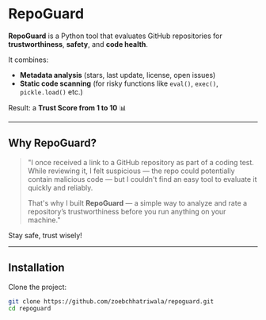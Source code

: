 # RepoGuard

**RepoGuard** is a Python tool that evaluates GitHub repositories for **trustworthiness**, **safety**, and **code health**.

It combines:

- **Metadata analysis** (stars, last update, license, open issues)
- **Static code scanning** (for risky functions like `eval()`, `exec()`, `pickle.load()` etc.)

Result: a **Trust Score from 1 to 10** 📊

---

## Why RepoGuard?

> "I once received a link to a GitHub repository as part of a coding test.  
> While reviewing it, I felt suspicious — the repo could potentially contain malicious code — but I couldn't find an easy tool to evaluate it quickly and reliably.
>
> That's why I built **RepoGuard** — a simple way to analyze and rate a repository’s trustworthiness before you run anything on your machine."

Stay safe, trust wisely!

---

## Installation

Clone the project:

```bash
git clone https://github.com/zoebchhatriwala/repoguard.git
cd repoguard
```

